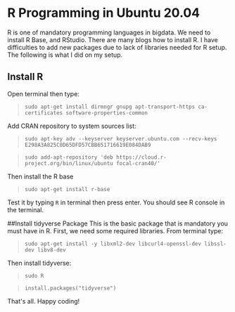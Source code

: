 # R Programming in Ubuntu 20.04
R is one of mandatory programming languages in bigdata. We need to install R Base, and RStudio. There are many blogs how to install R. 
I have difficulties to add new packages due to lack of libraries needed for R setup. The following is what I did on my setup.

## Install R
Open terminal then type:
>`sudo apt-get install dirmngr gnupg apt-transport-https ca-certificates software-properties-common`

Add CRAN repository to system sources list:
>`sudo apt-key adv --keyserver keyserver.ubuntu.com --recv-keys E298A3A825C0D65DFD57CBB651716619E084DAB9`

>`sudo add-apt-repository 'deb https://cloud.r-project.org/bin/linux/ubuntu focal-cran40/'`

Then install the R base
>`sudo apt-get install r-base`

Test it by typing `R` in terminal then press enter. You should see R console in the terminal.

##Install tidyverse Package
This is the basic package that is mandatory you must have in R. First, we need some required libraries. From terminal type:
>`sudo apt-get install -y libxml2-dev libcurl4-openssl-dev libssl-dev libv8-dev`

Then install tidyverse:
>`sudo R`

>`install.packages("tidyverse")`

That's all. Happy coding!
